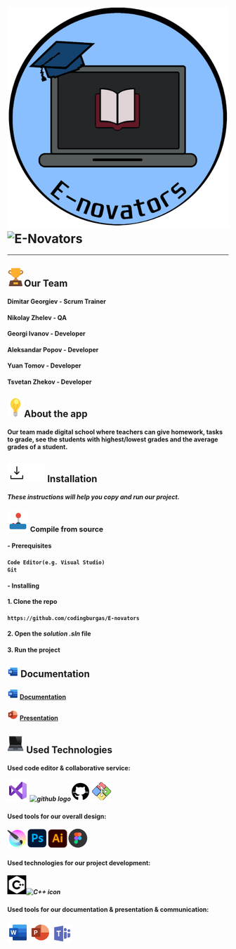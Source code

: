 # <img src= "resources/logo_readme.png#gh-dark-mode-only" alt="E-Novators"><img src= "resources/logo_transparent_readme#gh-light-mode-only" alt="E-Novators">
  
<hr>

## <img src= "resources/trophy_icon.png" alt="trophy icon">Our Team
 
#### Dimitar Georgiev - Scrum Trainer
#### Nikolay Zhelev - QA
#### Georgi Ivanov - Developer
#### Aleksandar Popov - Developer
#### Yuan Tomov - Developer
#### Tsvetan Zhekov - Developer

## <img src= "resources/light-bulb_icon.png" alt="light bulb">About the app

#### Our team made digital school where teachers can give homework, tasks to grade, see the students with highest/lowest grades and the average grades of a student.

## <img src= "resources/download_dark.png#gh-light-mode-only" alt="download emoji"><img src= "resources/download_light.png#gh-dark-mode-only" alt="download emoji"> Installation

#### *These instructions will help you copy and run our project.*

### <img src= "resources/controller_emoji.png" alt="controller"> Compile from source

#### - Prerequisites

#### `Code Editor(e.g. Visual Studio)` <br> `Git`

#### - Installing

#### 1. Clone the repo

#### `https://github.com/codingburgas/E-novators`

#### 2. Open the *solution .sln* file

#### 3. Run the project

## <img src= "resources/word_logo.png" alt="document icon"> Documentation

#### <img src= "resources/word_logo.png" alt="word logo"> [Documentation](posle)
#### <img src= "resources/powerpoint_logo.png" alt="powerpoint logo"> [Presentation](posle)

## <img src= "resources/laptop_icon.png" alt="laptop icon"> Used Technologies

#### Used code editor & collaborative service:
##### <img src= "resources/visual_studio_logo.png" alt="Visual Studio 2022 logo"> <img src= "resources/github_logo_light.png#gh-light-mode-only" alt="github logo"><img src= "resources/github_logo_dark.png#gh-dark-mode-only" alt="github logo"> <img src= "resources/git_logo.png" alt="Git logo">
#### Used tools for our overall design:
##### <img src= "resources/krita_icon.png" alt="Krita logo"> <img src= "resources/photoshop_icon.png" alt="Photoshop logo"> <img src= "resources/illustrator_icon.png" alt="Illustrator logo"> <img src= "resources/figma_icon.png" alt="Figma logo">
#### Used technologies for our project development:
##### <img src= "resources/C++_icon_light.png#gh-dark-mode-only" alt="C++ icon"><img src= "resources/C++_icon_dark.png#gh-light-mode-only" alt="C++ icon">
#### Used tools for our documentation & presentation & communication:
##### <img src= "resources/word_logo_big.png" alt="word logo"> <img src= "resources/powerpoint_logo_big.png" alt="powerpoint logo"> <img src= "resources/microsoft_teams_logo.png" alt="microsoft teams logo">
